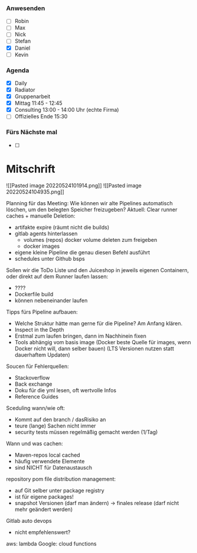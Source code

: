 ### Anwesenden
- [ ] Robin
- [ ] Max
- [ ] Nick
- [ ] Stefan
- [x] Daniel
- [ ] Kevin

### Agenda
- [x] Daily
- [x] Radiator
- [x] Gruppenarbeit
- [x] Mittag 11:45 - 12:45
- [x] Consulting 13:00 - 14:00 Uhr (echte Firma)
- [ ] Offizielles Ende 15:30

### Fürs Nächste mal
- [ ] 

# Mitschrift
![[Pasted image 20220524101914.png]]
![[Pasted image 20220524104935.png]]

Planning für das Meeting:
Wie können wir alte Pipelines automatisch löschen, um den belegten Speicher freizugeben? Aktuell: Clear runner caches + manuelle Deletion:
- artifakte expire (räumt nicht die builds)
- gitlab agents hinterlassen
	- volumes (repos) docker volume deleten zum freigeben
	- docker images
- eigene kleine Pipeline die genau diesen Befehl ausführt
- schedules unter Github bsps

Sollen wir die ToDo Liste und den Juiceshop in jeweils eigenen Containern, oder direkt auf dem Runner laufen lassen:
- ????
- Dockerfile build
- können nebeneinander laufen

Tipps fürs Pipeline aufbauen:
- Welche Struktur hätte man gerne für die Pipeline? Am Anfang klären.
- Inspect in the Depth
- Erstmal zum laufen bringen, dann im Nachhinein fixen
- Tools abhängig vom basis image (Docker beste Quelle für images, wenn Docker nicht will, dann selber bauen) (LTS Versionen nutzen statt dauerhaftem Updaten)

Soucen für Fehlerquellen:
- Stackoverflow
- Back exchange
- Doku für die yml lesen, oft wertvolle Infos
- Reference Guides

Sceduling wann/wie oft:
- Kommt auf den branch / dasRisiko an
- teure (lange) Sachen nicht immer
- security tests müssen regelmäßig gemacht werden (1/Tag)

Wann und was cachen:
- Maven-repos local cached
- häufig verwendete Elemente
- sind NICHT für Datenaustausch

repository pom file distribution management:
- auf Git selber unter package registry
- ist für eigene packages!
- snapshot Versionen (darf man ändern) -> finales release (darf nicht mehr geändert werden)

Gitlab auto devops
- nicht empfehlenswert?

aws: lambda 
Google: cloud functions